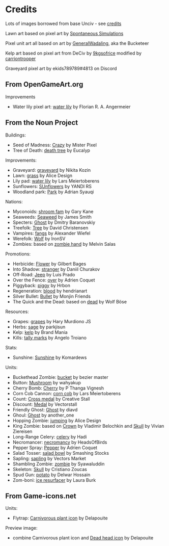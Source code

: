 # Credits

Lots of images borrowed from base Unciv - see [credits](https://github.com/yairm210/Unciv/blob/master/docs/Credits.md)

Lawn art based on pixel art by [Spontaneous Simulations](https://aoiti.itch.io/)

Pixel unit art all based on art by [GeneralWadaling](https://github.com/GeneralWadaling), aka the Bucketeer

Kelp art based on pixel art from DeCiv by [9kgsofrice](https://github.com/9kgsofrice) modified by [carriontrooper](https://github.com/carriontrooper)

Graveyard pixel art by ekids789789#4813 on Discord

## From OpenGameArt.org

Improvements
* Water lily pixel art: [water lily](https://opengameart.org/content/water-lily) by Florian R. A. Angermeier

## From the Noun Project

Buildings:
* Seed of Madness: [Crazy](https://thenounproject.com/icon/crazy-35850/) by Mister Pixel
* Tree of Death: [death tree](https://thenounproject.com/icon/death-tree-4257700/) by Eucalyp

Improvements:
* Graveyard: [graveyard](https://thenounproject.com/term/graveyard/573169) by Nikita Kozin
* Lawn: [grass](https://thenounproject.com/icon/grass-1998915/) by Alice Design
* Lily pad: [water lily](https://thenounproject.com/icon/water-lily-3926484/) by Lars Meiertoberens
* Sunflowers: [SUnflowers](https://thenounproject.com/icon/sunflowers-4681566/) by YANDI RS
* Woodland park: [Park](https://thenounproject.com/icon/park-3003732/) by Adrian Syauqi

Nations:
* Myconoids: [shroom fam](https://thenounproject.com/icon/shroom-fam-5211372/) by Gary Kane
* Seaweeds: [Seaweed](https://thenounproject.com/icon/seaweed-887644/) by James Smith
* Specters: [Ghost](https://thenounproject.com/icon/ghost-7897/) by Dmitry Baranovskiy
* Treefolk: [Tree](https://thenounproject.com/icon/tree-1886476/) by David Christensen
* Vampires: [fangs](https://thenounproject.com/icon/fangs-50658/) by Alexander Wiefel
* Werefolk: [Wolf](https://thenounproject.com/icon/wolf-4074312/) by IronSV
* Zombies: based on [zombie hand](https://thenounproject.com/icon/zombie-hand-3994055/) by Melvin Salas

Promotions:
* Herbicide: [Flower](https://thenounproject.com/icon/flower-53611/) by Gilbert Bages
* Into Shadow: [stranger](https://thenounproject.com/icon/stranger-5964041/) by Daniil Churakov
* Off-Road: [Jeep](https://thenounproject.com/icon/jeep-7854/) by Luis Prado
* Over the Fence: [over](https://thenounproject.com/icon/over-2900915/) by Adrien Coquet
* Piggyback: [piggy](https://thenounproject.com/icon/piggy-2964621/) by Hrbon
* Regeneration: [blood](https://thenounproject.com/icon/blood-2972481/) by hendrianart
* Silver Bullet: [Bullet](https://thenounproject.com/icon/bullet-1048861/) by Monjin Friends
* The Quick and the Dead: based on [dead](https://thenounproject.com/icon/dead-218870/) by Wolf Böse

Resources:
* Grapes: [grapes](https://thenounproject.com/icon/grapes-6104647/) by Hary Murdiono JS
* Herbs: [sage](https://thenounproject.com/icon/sage-1576600/) by parkjisun
* Kelp: [kelp](https://thenounproject.com/icon/kelp-1175213/) by Brand Mania
* Kills: [tally marks](https://thenounproject.com/icon/tally-marks-1515218/) by Angelo Troiano

Stats:
* Sunshine: [Sunshine](https://thenounproject.com/icon/sunshine-4669601/) by Komardews

Units:
* Buckethead Zombie: [bucket](https://thenounproject.com/icon/bucket-1585520/) by bezier master
* Button: [Mushroom](https://thenounproject.com/icon/mushroom-5561415/) by wahyakup
* Cherry Bomb: [Cherry](https://thenounproject.com/icon/cherry-1011390/) by P Thanga Vignesh
* Corn Cob Cannon: [corn cob](https://thenounproject.com/icon/corn-cob-3929228/) by Lars Meiertoberens
* Count: [Cross medal](https://thenounproject.com/icon/cross-medal-381604/) by Creative Stall
* Discount: [Medal](https://thenounproject.com/icon/medal-5048235/) by Vectorstall
* Friendly Ghost: [Ghost](https://thenounproject.com/icon/ghost-215178/) by diavd
* Ghoul: [Ghost](https://thenounproject.com/icon/ghost-2101791/) by another_one
* Hopping Zombie: [jumping](https://thenounproject.com/icon/jumping-1994834/) by Alice Design
* King Zombie: based on [Crown](https://thenounproject.com/term/Crown/891413) by Vladimir Belochkin and [Skull](https://thenounproject.com/term/skull/29715/) by Vivian Ziereisen
* Long-Range Celery: [celery](https://thenounproject.com/icon/celery-3101882/) by Hadi
* Necromancer: [necromancy](https://thenounproject.com/term/necromancy/1178598/) by HeadsOfBirds
* Pepper Spray: [Pepper](https://thenounproject.com/icon/pepper-4374093/) by Adrien Coquet
* Salad Tosser: [salad bowl](https://thenounproject.com/icon/salad-bowl-3769691/) by Smashing Stocks
* Sapling: [sapling](https://thenounproject.com/icon/sapling-2051790/) by Vectors Market
* Shambling Zombie: [zombie](https://thenounproject.com/icon/zombie-5301396/) by Syawaluddin
* Skeleton: [Skull](https://thenounproject.com/icon/skull-247531/) by Cristiano Zoucas
* Spud Gun: [potato](https://thenounproject.com/icon/potato-3592641/) by Delwar Hossain
* Zom-boni: [ice resurfacer](https://thenounproject.com/icon/ice-resurfacer-244730/) by Laura Burk

## From Game-icons.net

Units:
* Flytrap: [Carnivorous plant icon](https://game-icons.net/1x1/delapouite/carnivorous-plant.html) by Delapouite

Preview image:
* combine Carnivorous plant icon and [Dead head icon](https://game-icons.net/1x1/delapouite/dead-head.html) by Delapouite
